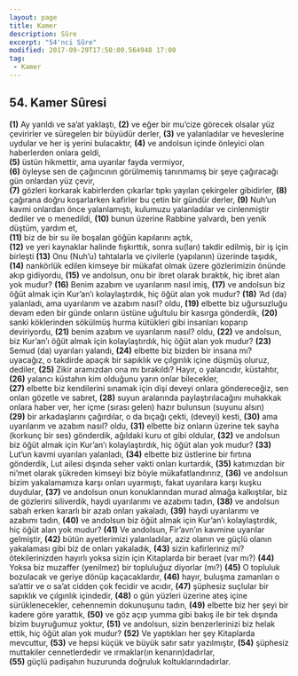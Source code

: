 ```yaml
---
layout: page
title: Kamer
description: Sûre
excerpt: "54'nci Sûre"
modified: 2017-09-29T17:50:00.564948 17:00
tag: 
 - Kamer
---
```


## 54. Kamer Sûresi

**(1)** Ay yarıldı ve sa’at yaklaştı,
**(2)** ve eğer bir mu’cize	görecek olsalar	yüz çevirirler ve süregelen bir büyüdür derler,
**(3)** ve yalanladılar ve heveslerine uydular ve her iş yerini bulacaktır,
**(4)** ve andolsun	içinde önleyici olan haberlerden onlara geldi,	
**(5)** üstün hikmettir, ama uyarılar fayda vermiyor,	
**(6)** öyleyse sen de çağırıcının görülmemiş tanınmamış bir şeye çağıracağı gün onlardan yüz çevir,	
**(7)** gözleri korkarak kabirlerden çıkarlar tıpkı yayılan çekirgeler gibidirler, 
**(8)** çağırana doğru koşarlarken kafirler bu çetin bir gündür derler,
**(9)** Nuh’un kavmi onlardan önce yalanlamıştı, kulumuzu yalanladılar ve cinlenmiştir dediler ve o menedildi,
**(10)** bunun üzerine Rabbine yalvardı, ben yenik düştüm, yardım et,	
**(11)** biz de bir su ile boşalan göğün kapılarını açtık,	
**(12)** ve yeri kaynaklar halinde fışkırttık, sonra su(ları) takdir edilmiş, bir iş için birleşti
**(13)** Onu (Nuh’u) tahtalarla ve çivilerle (yapılanın) üzerinde taşıdık, 
**(14)** nankörlük edilen kimseye bir mükafat olmak üzere gözlerimizin önünde akıp gidiyordu,
**(15)** ve andolsun, onu bir ibret olarak bıraktık, hiç ibret alan yok mudur?
**(16)** Benim azabım ve uyarılarım	nasıl imiş,
**(17)** ve andolsun biz öğüt almak için Kur’an’ı kolaylaştırdık, hiç öğüt alan yok mudur?
**(18)** ’Ad (da) yalanladı, ama uyarılarım ve azabım nasıl? oldu,
**(19)** elbette biz uğursuzluğu devam eden bir günde onların üstüne uğultulu bir kasırga gönderdik,
**(20)** sanki köklerinden sökülmüş	hurma kütükleri gibi insanları koparıp deviriyordu,
**(21)** benim azabım ve uyarılarım nasıl? oldu,
**(22)** ve andolsun, biz Kur’an’ı öğüt almak için kolaylaştırdık, hiç öğüt alan yok mudur?
**(23)** Semud (da)	uyarıları yalandı,
**(24)** elbette biz bizden bir insana mı? uyacağız, o takdirde apaçık bir sapıklık ve çılgınlık içine düşmüş oluruz, dediler,
**(25)** Zikir aramızdan ona mı bırakıldı? Hayır, o yalancıdır, küstahtır,	
**(26)** yalancı küstahın kim olduğunu yarın onlar bilecekler,	
**(27)** elbette biz kendilerini sınamak için dişi deveyi onlara göndereceğiz, sen onları gözetle ve sabret,
**(28)** suyun aralarında paylaştırılacağını muhakkak onlara haber ver, her içme (sırası gelen) hazır bulunsun (suyunu alsın)	
**(29)** bir arkadaşlarını çağırdılar, o da bıçağı çekti, (deveyi) kesti,
**(30)** ama uyarılarım ve azabım nasıl? oldu, 
**(31)** elbette biz onların üzerine tek sayha (korkunç bir ses) gönderdik, ağıldaki kuru ot gibi oldular,
**(32)** ve andolsun biz öğüt almak için Kur’an’ı kolaylaştırdık, hiç öğüt alan yok mudur?
**(33)** Lut’un kavmi uyarıları yalanladı,
**(34)** elbette biz üstlerine bir fırtına gönderdik, Lut ailesi dışında seher vakti onları kurtardık,
**(35)** katımızdan bir ni’met olarak şükreden kimseyi biz böyle mükafatlandırırız, 
**(36)** ve andolsun bizim yakalamamıza karşı onları uyarmıştı, fakat uyarılara karşı	kuşku duydular,
**(37)** ve andolsun onun konuklarından murad almağa kalkıştılar, biz de gözlerini siliverdik, haydi uyarılarımı ve azabımı tadın,
**(38)** ve andolsun sabah erken kararlı bir azab onları yakaladı,
**(39)** haydi uyarılarımı ve azabımı tadın, 
**(40)** ve andolsun biz öğüt almak için Kur’an’ı kolaylaştırdık, hiç öğüt alan yok mudur?
**(41)** Ve andolsun, Fir’avn’ın kavmine uyarılar gelmiştir,
**(42)** bütün ayetlerimizi yalanladılar, aziz olanın ve güçlü olanın yakalaması gibi biz de onları yakaladık,
**(43)** sizin kafirleriniz mi? ötekilerinizden hayırlı yoksa sizin için Kitaplarda bir beraet (var mı?)
**(44)** Yoksa biz muzaffer (yenilmez) bir topluluğuz diyorlar (mı?)
**(45)** O topluluk bozulacak ve geriye dönüp kaçacaklardır,
**(46)** hayır, buluşma zamanları o sa’attir ve o sa’at cidden çok fecidir ve acıdır, 
**(47)** şüphesiz suçlular bir sapıklık ve çılgınlık içindedir,
**(48)** o gün yüzleri üzerine ateş içine sürüklenecekler, cehennemin dokunuşunu tadın,
**(49)** elbette biz her şeyi bir kadere göre yarattık, 
**(50)** ve göz açıp yumma gibi bakış ile bir tek dışında bizim buyruğumuz yoktur,
**(51)** ve andolsun, sizin benzerlerinizi biz helak ettik, hiç öğüt alan yok mudur?
**(52)** Ve yaptıkları her şey Kitaplarda mevcuttur,
**(53)** ve hepsi küçük ve büyük satır satır yazılmıştır,
**(54)** şüphesiz muttakiler cennetlerdedir ve ırmaklar(ın kenarın)dadırlar,	
**(55)** güçlü padişahın huzurunda doğruluk koltuklarındadırlar.
